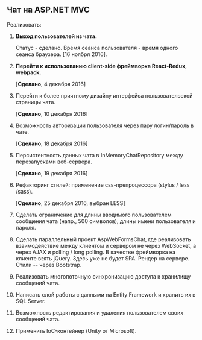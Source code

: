 ﻿## Чат на ASP.NET MVC

Реализовать:

1. __Выход пользователей из чата.__

   Статус - сделано. Время сеанса пользователя - время одного сеанса браузера. [16 ноября 2016].
   
2. __Перейти к использованию client-side фреймворка React-Redux, webpack.__

   [__Сделано__, 4 декабря 2016]
   
3. Перейти к более приятному дизайну интерфейса пользовательской страницы чата.

   [__Сделано__, 10 декабря 2016]

4. Возможность авторизации пользователя через пару логин/пароль в чате.

   [__Сделано__, 18 декабря 2016]

5. Персистентность данных чата в InMemoryChatRepository между перезапусками веб-сервера.

   [__Сделано__, 19 декабря 2016]

6. Рефакторинг стилей: применение css-препроцессора (stylus / less /sass).

   [__Сделано__, 25 декабря 2016, выбран LESS]

7. Сделать ограничение для длины вводимого пользователем сообщения чата (напр., 500 символов), длины имени пользователя и пароля. 

8. Сделать параллельный проект AspWebFormsChat, где реализовать взаимодействие между клиентом и сервером не через WebSocket, а через AJAX и polling / long polling. В качестве фреймворка на клиенте взять jQuery. Здесь уже не будет SPA. Рендер на сервере. Стили -- через Bootstrap. 

9. Реализовать многопоточную синхронизацию доступа к хранилищу сообщений чата.

10. Написать слой работы с данными на Entity Framework и хранить их в SQL Server.

11. Возможность редактирования и удаления пользователем своих сообщений чата.

12. Применить IoC-контейнер (Unity от Microsoft).
